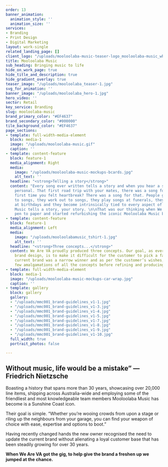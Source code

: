 ```yaml
---
order: 13
banner_animation:
  animation_style: ''
  animation_size: ''
services:
- Branding
- Print Design
- Digital Marketing
layout: work-single
related_landing_page: []
client_logo: "/uploads/mooloolaba-music-teaser-logo_mooloolaba-music_white.svg"
title: Mooloolaba Music
sub_heading: Bringing music to life
hide_on_work_page: true
hide_title_and_description: true
hide_gradient_overlay: true
teaser_image: "/uploads/mooloolaba_teaser-1.jpg"
svg_for_animation: ''
banner_image: "/uploads/mooloolaba_hero-1.jpg"
hero_video: ''
sector: Retail
key_service: Branding
slug: mooloolaba-music
brand_primary_color: "#EF4637"
brand_secondary_color: "#000000"
tile_background_color: "#EF4637"
page_sections:
- template: full-width-media-element
  block: media-1
  image: "/uploads/mooloolaba-music.gif"
  caption: ''
- template: content-feature
  block: feature-1
  media_alignment: Right
  media:
    image: "/uploads/mooloolaba-music-mockups-bcards.jpg"
    alt_text: ''
  headline: "<strong>Telling a story</strong>"
  content: "Every song ever written tells a story and when you hear a song it becomes
    personal. That first road trip with your mates, there was a song for that, the
    first time you felt heartbreak? There was a song for that. People get married
    to songs, they work out to songs, they play songs at funerals, they get played
    at birthdays and they become intrinsically tied to every aspect of our lives -
    Music tells a story, your story. \n\nThat was our thinking when We Are VA put
    pen to paper and started refurbishing the iconic Mooloolaba Music brand."
- template: content-feature
  block: feature-1
  media_alignment: Left
  media:
    image: "/uploads/mooloolabamusic_tshirt-1.jpg"
    alt_text: ''
  headline: "<strong>Three concepts...</strong>"
  content: We Are VA proudly produced three concepts. Our goal, as ever, with the
    brand design, is to make it difficult for the customer to pick a favourite. The
    current brand was a narrow winner and as per the customer’s wishes, we tried a
    few amalgamations of all the concepts before refining and producing the end result.
- template: full-width-media-element
  block: media-1
  image: "/uploads/mooloolaba-music-mockups-car-wrap.jpg"
  caption: ''
- template: gallery
  block: gallery
  gallery:
  - "/uploads/mmc001_brand-guidelines_v1-1.jpg"
  - "/uploads/mmc001_brand-guidelines_v1-3.jpg"
  - "/uploads/mmc001_brand-guidelines_v1-4.jpg"
  - "/uploads/mmc001_brand-guidelines_v1-5.jpg"
  - "/uploads/mmc001_brand-guidelines_v1-7.jpg"
  - "/uploads/mmc001_brand-guidelines_v1-8.jpg"
  - "/uploads/mmc001_brand-guidelines_v1-9.jpg"
  - "/uploads/mmc001_brand-guidelines_v1-10.jpg"
  full_width: true
  portrait_photos: false

---
```

## Without music, life would be a mistake” ― Friedrich Nietzsche

Boasting a history that spans more than 30 years, showcasing over 20,000 line items, shipping across Australia-wide and employing some of the friendliest and most knowledgeable team members Mooloolaba Music has become is a Sunshine Coast icon. 

Their goal is simple. “Whether you’re wooing crowds from upon a stage or riling up the neighbours from your garage, you can find your weapon of choice with ease, expertise and options to boot.”

Having recently changed hands the new owner recognised the need to update the current brand without alienating a loyal customer base that has been steadily growing for over 30 years.

**When We Are VA got the gig, to help give the brand a freshen up we jumped at the chance.**